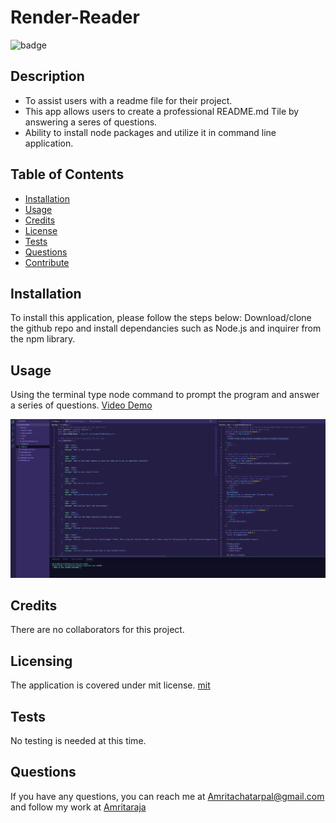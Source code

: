 # Render-Reader

  
  ![badge](https://img.shields.io/badge/license-mit-brightgreen)
  

  ## Description
  - To assist users with a readme file for their project.
  - This app allows users to create a professional README.md Tile by answering a seres of questions.
  - Ability to install node packages and utilize it in command line application.

  ## Table of Contents
  - [Installation](#installation)
  - [Usage](#usage)
  - [Credits](#credits) 
  - [License](#license)
  - [Tests](#tests)
  - [Questions](#questions)
  - [Contribute](#contribute)
  

  ## Installation
  To install this application, please follow the steps below:
  Download/clone the github repo and install dependancies such as Node.js and inquirer from the npm library.
  
  ## Usage
  Using the terminal type node command to prompt the program and answer a series of questions.
  [Video Demo](https://youtu.be/gPezYvqwu5M)
  
  ![alt text](/assets/images/screenshot.png)

  ## Credits
  There are no collaborators for this project.

  
  ## Licensing 
  The application is covered under mit license.
  [mit](https://choosealicense.com/licenses/mit)
  
  ## Tests
  No testing is needed at this time.
  
  ## Questions 
  If you have any questions, you can reach me at Amritachatarpal@gmail.com and follow my work at [Amritaraja](https://github.com/Amritaraja/)
